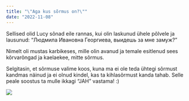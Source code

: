 ```yaml
---
title: "\"Aga kus sõrmus on?\""
date: "2022-11-08"
---
```


Sellised olid Lucy sõnad eile rannas, kui olin laskunud ühele põlvele ja lausunud: “Людмила Ивановна Георгиева, выидешь за мне замуж?” 

Nimelt oli mustas karbikeses, mille olin avanud ja temale esitlenud sees kõrvarõngad ja kaelaekee, mitte sõrmus. 

Selgitasin, et sõrmuse valime koos, kuna ma ei ole teda ühtegi sõrmust kandmas näinud ja ei olnud kindel, kas ta kihlasõrmust kanda tahab. Selle peale soostus ta mulle ikkagi “JAH” vastama! :)

[![](/images/img_6834-1.jpg?w=1024)](/images/img_6834-1.jpg)
